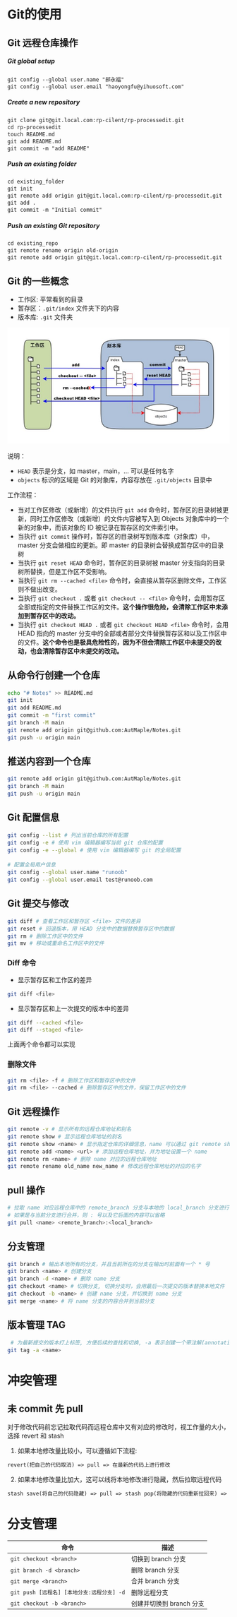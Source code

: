 # Git的使用

## Git 远程仓库操作

##### Git global setup

```
git config --global user.name "郝永福"
git config --global user.email "haoyongfu@yihuosoft.com"
```

##### Create a new repository

```
git clone git@git.local.com:rp-cilent/rp-processedit.git
cd rp-processedit
touch README.md
git add README.md
git commit -m "add README"
```

##### Push an existing folder

```
cd existing_folder
git init
git remote add origin git@git.local.com:rp-cilent/rp-processedit.git
git add .
git commit -m "Initial commit"
```

##### Push an existing Git repository

```
cd existing_repo
git remote rename origin old-origin
git remote add origin git@git.local.com:rp-cilent/rp-processedit.git
```

## Git 的一些概念

- 工作区: 平常看到的目录
- 暂存区：`.git/index` 文件夹下的内容
- 版本库: `.git` 文件夹

![img](../Attachment/1352126739_7909.jpg)

说明：

- `HEAD` 表示是分支，如 master，main，... 可以是任何名字
- `objects` 标识的区域是 Git 的对象库，内容存放在 `.git/objects` 目录中

工作流程：

- 当对工作区修改（或新增）的文件执行 `git add` 命令时，暂存区的目录树被更新，同时工作区修改（或新增）的文件内容被写入到 Objects 对象库中的一个新的对象中，而该对象的 ID 被记录在暂存区的文件索引中。
- 当执行 `git commit` 操作时，暂存区的目录树写到版本库（对象库）中，master 分支会做相应的更新。即 master 的目录树会替换成暂存区中的目录树
- 当执行 `git reset HEAD` 命令时，暂存区的目录树被 master 分支指向的目录树所替换，但是工作区不受影响。
- 当执行 `git rm --cached <file>` 命令时，会直接从暂存区删除文件，工作区则不做出改变。
- 当执行 `git checkout .` 或者 `git checkout -- <file>` 命令时，会用暂存区全部或指定的文件替换工作区的文件。**这个操作很危险，会清除工作区中未添加到暂存区中的改动。**
- 当执行 `git checkout HEAD .` 或者 `git checkout HEAD <file>` 命令时，会用 HEAD 指向的 master 分支中的全部或者部分文件替换暂存区和以及工作区中的文件。**这个命令也是极具危险性的，因为不但会清除工作区中未提交的改动，也会清除暂存区中未提交的改动。**

## 从命令行创建一个仓库

```bash
echo "# Notes" >> README.md
git init
git add README.md
git commit -m "first commit"
git branch -M main
git remote add origin git@github.com:AutMaple/Notes.git
git push -u origin main
```

## 推送内容到一个仓库

```bash
git remote add origin git@github.com:AutMaple/Notes.git
git branch -M main
git push -u origin main
```

## Git 配置信息

```bash
git config --list # 列出当前仓库的所有配置
git config -e # 使用 vim 编辑器编写当前 git 仓库的配置
git config -e --global # 使用 vim 编辑器编写 git 的全局配置

# 配置全局用户信息
git config --global user.name "runoob"
git config --global user.email test@runoob.com
```

## Git 提交与修改

```bash
git diff # 查看工作区和暂存区 <file> 文件的差异
git reset # 回退版本，用 HEAD 分支中的数据替换暂存区中的数据
git rm # 删除工作区中的文件
git mv # 移动或重命名工作区中的文件
```

### Diff 命令

- 显示暂存区和工作区的差异

```bash
git diff <file>
```

- 显示暂存区和上一次提交的版本中的差异

```bash
git diff --cached <file>
git diff --staged <file>
```

上面两个命令都可以实现

### 删除文件

```bash
git rm <file> -f # 删除工作区和暂存区中的文件
git rm <file> --cached # 删除暂存区中的文件，保留工作区中的文件
```

## Git 远程操作

```bash
git remote -v # 显示所有的远程仓库地址和别名
git remote show # 显示远程仓库地址的别名
git remote show <name> # 显示指定仓库的详细信息，name 可以通过 git remote show 进行查询
git remote add <name> <url> # 添加远程仓库地址，并为地址设置一个 name
git remote rm <name> # 删除 name 对应的远程仓库地址
git remote rename old_name new_name # 修改远程仓库地址的对应的名字
```

## pull 操作

```bash
# 拉取 name 对应远程仓库中的 remote_branch 分支与本地的 local_branch 分支进行合并
# 如果是与当前分支进行合并，则 : 号以及它后面的内容可以省略
git pull <name> <remote_branch>:<local_branch>
```

## 分支管理

```bash
git branch # 输出本地所有的分支，并且当前所在的分支在输出时前面有一个 * 号
git branch <name> # 创建分支
git branch -d <name> # 删除 name 分支
git checkout <name> # 切换分支, 切换分支时，会用最后一次提交的版本替换本地文件
git checkout -b <name> # 创建 name 分支，并切换到 name 分支
git merge <name> # 将 name 分支的内容合并到当前分支
```

## 版本管理 TAG

```bash
 # 为最新提交的版本打上标签, 方便后续的查找和切换, -a 表示创建一个带注解(annotation)的标签
git tag -a <name>
```

# 冲突管理

## 未 commit 先 pull

对于修改代码前忘记拉取代码而远程仓库中又有对应的修改时，视工作量的大小，选择 revert 和 stash

1. 如果本地修改量比较小，可以遵循如下流程:

```txt
revert(把自己的代码取消) => pull => 在最新的代码上进行修改
```

2. 如果本地修改量比加大，这可以线将本地修改进行隐藏，然后拉取远程代码

```txt
stash save(将自己的代码隐藏) => pull => stash pop(将隐藏的代码重新拉回来) => merge (会有冲突，得手动进行解决)
```

# 分支管理

| 命令                                       | 描述                     |
| ------------------------------------------ | ------------------------ |
| `git checkout <branch>`                    | 切换到 branch 分支       |
| `git branch -d <branch>`                   | 删除 branch 分支         |
| `git merge <branch>`                       | 合并 branch 分支         |
| `git push [远程名] [本地分支:远程分支] -d` | 删除远程分支             | 
| `git checkout -b <branch>`                 | 创建并切换到 branch 分支 |
